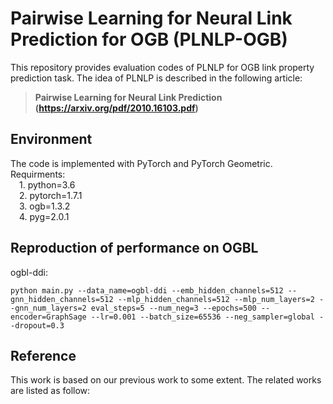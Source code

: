 # Pairwise Learning for Neural Link Prediction for OGB (PLNLP-OGB)
This repository provides evaluation codes of PLNLP for OGB link property prediction task. The idea of PLNLP is described in the following article:
>**Pairwise Learning for Neural Link Prediction (https://arxiv.org/pdf/2010.16103.pdf)**

## Environment
The code is implemented with PyTorch and PyTorch Geometric. Requirments:  
&emsp;1. python=3.6  
&emsp;2. pytorch=1.7.1  
&emsp;3. ogb=1.3.2  
&emsp;4. pyg=2.0.1

## Reproduction of performance on OGBL
ogbl-ddi:  

    python main.py --data_name=ogbl-ddi --emb_hidden_channels=512 --gnn_hidden_channels=512 --mlp_hidden_channels=512 --mlp_num_layers=2 --gnn_num_layers=2 eval_steps=5 --num_neg=3 --epochs=500 --encoder=GraphSage --lr=0.001 --batch_size=65536 --neg_sampler=global --dropout=0.3 
    

## Reference
This work is based on our previous work to some extent. The related works are listed as follow:

